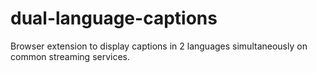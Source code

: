 # dual-language-captions
Browser extension to display captions in 2 languages simultaneously on common streaming services.
